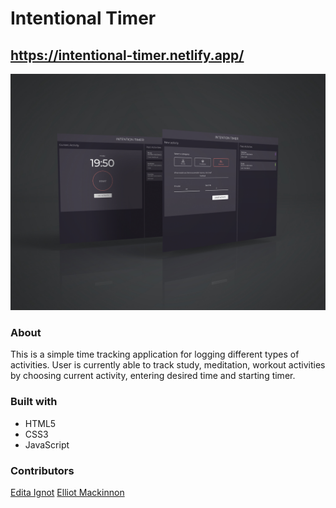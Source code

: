 # Intentional Timer

## https://intentional-timer.netlify.app/

![intentional timer](/intentionaltimer.jpg)

### About 
This is a simple time tracking application for logging different types of activities. User is currently able to track study, meditation, workout activities by choosing current activity, entering desired time and starting timer. 

### Built with
- HTML5
- CSS3
- JavaScript

### Contributors
[Edita Ignot](https://github.com/edignot)
[Elliot Mackinnon](https://github.com/emackinnon1)

